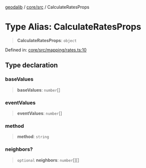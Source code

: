 [geodalib](../../../modules.md) / [core/src](../index.md) / CalculateRatesProps

# Type Alias: CalculateRatesProps

> **CalculateRatesProps**: `object`

Defined in: [core/src/mapping/rates.ts:10](https://github.com/GeoDaCenter/geoda-lib/blob/04471ecd75dbfe13a0a0fbff4b6e7d785ad0f8e7/js/packages/core/src/mapping/rates.ts#L10)

## Type declaration

### baseValues

> **baseValues**: `number`[]

### eventValues

> **eventValues**: `number`[]

### method

> **method**: `string`

### neighbors?

> `optional` **neighbors**: `number`[][]

